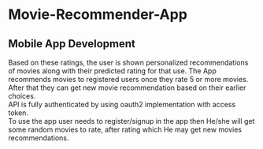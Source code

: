 # Movie-Recommender-App
## Mobile App Development

Based on these ratings, the user is shown personalized recommendations of movies along with their predicted rating for that use.
The App recommends movies to registered users once they rate 5 or more movies.  
After that they can get new movie recommendation based on their earlier choices.   
API is fully authenticated by using oauth2 implementation with access token.  
To use the app user needs to register/signup in the app then He/she will get some random movies to rate, after rating which He may get new movies recommendations.
